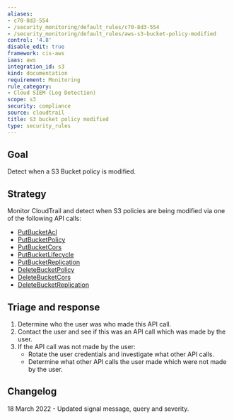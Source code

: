 ```yaml
---
aliases:
- c70-8d3-554
- /security_monitoring/default_rules/c70-8d3-554
- /security_monitoring/default_rules/aws-s3-bucket-policy-modified
control: '4.8'
disable_edit: true
framework: cis-aws
iaas: aws
integration_id: s3
kind: documentation
requirement: Monitoring
rule_category:
- Cloud SIEM (Log Detection)
scope: s3
security: compliance
source: cloudtrail
title: S3 bucket policy modified
type: security_rules
---
```


## Goal
Detect when a S3 Bucket policy is modified.

## Strategy
Monitor CloudTrail and detect when S3 policies are being modified via one of the following API calls:
* [PutBucketAcl][1]
* [PutBucketPolicy][2]
* [PutBucketCors][3]
* [PutBucketLifecycle][4]
* [PutBucketReplication][5]
* [DeleteBucketPolicy][6]
* [DeleteBucketCors][7]
* [DeleteBucketReplication][8]

## Triage and response
1. Determine who the user was who made this API call.
2. Contact the user and see if this was an API call which was made by the user.
3. If the API call was not made by the user:
   * Rotate the user credentials and investigate what other API calls.
   * Determine what other API calls the user made which were not made by the user.

[1]: https://docs.aws.amazon.com/AmazonS3/latest/API/API_PutBucketAcl.html
 [2]: https://docs.aws.amazon.com/AmazonS3/latest/API/API_PutBucketPolicy.html
 [3]: https://docs.aws.amazon.com/AmazonS3/latest/API/API_PutBucketCors.html
 [4]: https://docs.aws.amazon.com/AmazonS3/latest/API/API_PutBucketLifecycle.html
 [5]: https://docs.aws.amazon.com/AmazonS3/latest/API/API_PutBucketReplication.html
 [6]: https://docs.aws.amazon.com/AmazonS3/latest/API/API_DeleteBucketPolicy.html
 [7]: https://docs.aws.amazon.com/AmazonS3/latest/API/API_DeleteBucketCors.html
 [8]: https://docs.aws.amazon.com/AmazonS3/latest/API/API_DeleteBucketReplication.html

## Changelog
18 March 2022 - Updated signal message, query and severity.
